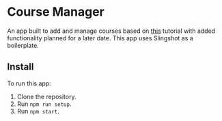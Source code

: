 # Course Manager

An app built to add and manage courses based on [this](https://scotch.io/tutorials/build-a-bookshop-with-react-redux-i-react-redux-flow) tutorial with added functionality planned for a later date. This app uses Slingshot as a boilerplate.

## Install

To run this app:

1. Clone the repository.
2. Run `npm run setup`.
3. Run `npm start`.
